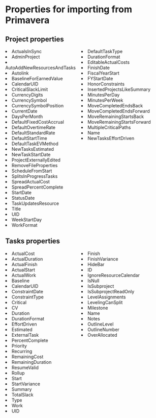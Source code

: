 Properties for importing from Primavera
================================

Project properties
---------------------------------

<style>
.myblock{
	display:inline-block;
    width:235px;
    vertical-align:top;
}
</style>


<div class="myblock">
	<li>ActualsInSync</li>
    <li>AdminProject</li>
    <li>AutoAddNewResourcesAndTasks</li>
    <li>Autolink</li>
    <li>BaselineForEarnedValue</li>
    <li>CalendarUID</li>
    <li>CriticalSlackLimit</li>
    <li>CurrencyDigits</li>
    <li>CurrencySymbol</li>
    <li>CurrencySymbolPosition</li>
    <li>CurrentDate</li>
    <li>DaysPerMonth</li>
    <li>DefaultFixedCostAccrual</li>
    <li>DefaultOvertimeRate</li>
    <li>DefaultStandardRate</li>
    <li>DefaultStartTime</li>
	<li>DefaultTaskEVMethod</li>
</div>

<div class="myblock">
    <li>DefaultTaskType</li>
    <li>DurationFormat</li>
    <li>EditableActualCosts</li>
    <li>FinishDate</li>
    <li>FiscalYearStart</li>
    <li>FYStartDate</li>
    <li>HonorConstraints</li>
    <li>InsertedProjectsLikeSummary</li>
    <li>MinutesPerDay</li>
    <li>MinutesPerWeek</li>
    <li>MoveCompletedEndsBack</li>
    <li>MoveCompletedEndsForward</li>
    <li>MoveRemainingStartsBack</li>
    <li>MoveRemainingStartsForward</li>
    <li>MultipleCriticalPaths</li>
    <li>Name</li>
	<li>NewTasksEffortDriven</li>
</div>

<div class="myblock">
    <li>NewTasksEstimated</li>
    <li>NewTaskStartDate</li>
    <li>ProjectExternallyEdited</li>
    <li>RemoveFileProperties</li>
    <li>ScheduleFromStart</li>
    <li>SplitsInProgressTasks</li>
    <li>SpreadActualCost</li>
    <li>SpreadPercentComplete</li>
    <li>StartDate</li>
    <li>StatusDate</li>
    <li>TaskUpdatesResource</li>
    <li>Title</li>
    <li>UID</li>
    <li>WeekStartDay</li>
    <li>WorkFormat</li>
</div>

Tasks properties
---------------------------------

<div class="myblock">
	<li>ActualCost</li>
    <li>ActualDuration</li>
    <li>ActualFinish</li>
    <li>ActualStart</li>
    <li>ActualWork</li>
    <li>Baseline</li>
    <li>CalendarUID</li>
    <li>ConstraintDate</li>
    <li>ConstraintType</li>
    <li>Critical</li>
    <li>CV</li>
    <li>Duration</li>
    <li>DurationFormat</li>
    <li>EffortDriven</li>
    <li>Estimated</li>
    <li>ExternalTask</li>
</div>


<div class="myblock">
    <li>Finish</li>
    <li>FinishVariance</li>
    <li>HideBar</li>
    <li>ID</li>
    <li>IgnoreResourceCalendar</li>
    <li>IsNull</li>
    <li>IsSubproject</li>
    <li>IsSubprojectReadOnly</li>
    <li>LevelAssignments</li>
    <li>LevelingCanSplit</li>
    <li>Milestone</li>
    <li>Name</li>
    <li>Notes</li>
    <li>OutlineLevel</li>
    <li>OutlineNumber</li>
    <li>OverAllocated</li>
</div>


<div class="myblock">
    <li>PercentComplete</li>
    <li>Priority</li>
    <li>Recurring</li>
    <li>RemainingCost</li>
    <li>RemainingDuration</li>
    <li>ResumeValid</li>
    <li>Rollup</li>
    <li>Start</li>
    <li>StartVariance</li>
    <li>Summary</li>
    <li>TotalSlack</li>
    <li>Type</li>
    <li>Work</li>
    <li>UID</li>
</div>